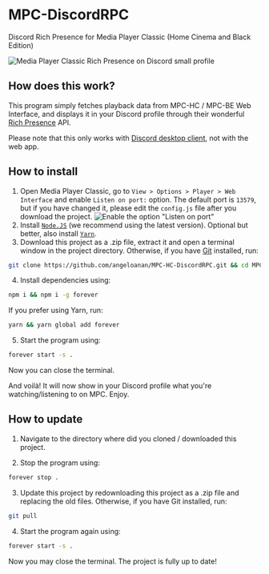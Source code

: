 # MPC-DiscordRPC
Discord Rich Presence for Media Player Classic (Home Cinema and Black Edition)

![Media Player Classic Rich Presence on Discord small profile](https://cdn.discordapp.com/attachments/416273308540207116/428741647153758210/unknown.png)

## How does this work?
This program simply fetches playback data from MPC-HC / MPC-BE Web Interface, and displays it in your Discord profile through their wonderful [Rich Presence](https://discordapp.com/rich-presence) API. 

Please note that this only works with [Discord desktop client](https://discordapp.com/download), not with the web app.

## How to install
1. Open Media Player Classic, go to `View > Options > Player > Web Interface` and enable `Listen on port:` option. The default port is `13579`, but if you have changed it, please edit the `config.js` file after you download the project.
![Enable the option "Listen on port"](https://cdn.discordapp.com/attachments/416273308540207116/428748994307424256/unknown.png)
2. Install [`Node.JS`](https://nodejs.org/en/download/current/) (we recommend using the latest version). Optional but better, also install [`Yarn`](https://yarnpkg.com/docs/install).
3. Download this project as a .zip file, extract it and open a terminal window in the project directory. Otherwise, if you have [Git](https://git-scm.com/) installed, run:

```sh
git clone https://github.com/angeloanan/MPC-HC-DiscordRPC.git && cd MPC-HC-DiscordRPC
```

4. Install dependencies using: 
```sh
npm i && npm i -g forever
``` 

If you prefer using Yarn, run:

```sh
yarn && yarn global add forever
```

5. Start the program using: 
```sh
forever start -s .
``` 
Now you can close the terminal.

And voilà! It will now show in your Discord profile what you're watching/listening to on MPC. Enjoy.

## How to update

1. Navigate to the directory where did you cloned / downloaded this project.

2. Stop the program using:

```sh
forever stop .
```

3. Update this project by redownloading this project as a .zip file and replacing the old files. Otherwise, if you have Git installed, run:
```sh
git pull
```

4. Start the program again using:
```sh
forever start -s .
```

Now you may close the terminal. The project is fully up to date!
